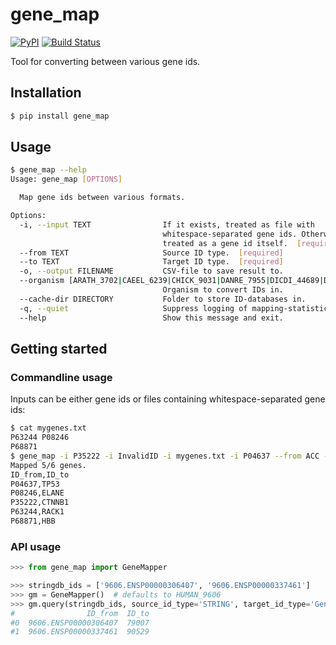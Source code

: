 # gene_map

[![PyPI](https://img.shields.io/pypi/v/gene_map.svg?style=flat)](https://pypi.python.org/pypi/gene_map) [![Build Status](https://img.shields.io/travis/kpj/gene_map.svg?style=flat)](https://travis-ci.org/kpj/gene_map)

Tool for converting between various gene ids.

## Installation

```bash
$ pip install gene_map
```

## Usage

```bash
$ gene_map --help
Usage: gene_map [OPTIONS]

  Map gene ids between various formats.

Options:
  -i, --input TEXT                If it exists, treated as file with
                                  whitespace-separated gene ids. Otherwise
                                  treated as a gene id itself.  [required]
  --from TEXT                     Source ID type.  [required]
  --to TEXT                       Target ID type.  [required]
  -o, --output FILENAME           CSV-file to save result to.
  --organism [ARATH_3702|CAEEL_6239|CHICK_9031|DANRE_7955|DICDI_44689|DROME_7227|ECOLI_83333|HUMAN_9606|MOUSE_10090|RAT_10116|SCHPO_284812|YEAST_559292]
                                  Organism to convert IDs in.
  --cache-dir DIRECTORY           Folder to store ID-databases in.
  -q, --quiet                     Suppress logging of mapping-statistics.
  --help                          Show this message and exit.
```

## Getting started

### Commandline usage

Inputs can be either gene ids or files containing whitespace-separated gene ids:

```bash
$ cat mygenes.txt
P63244 P08246
P68871
$ gene_map -i P35222 -i InvalidID -i mygenes.txt -i P04637 --from ACC --to Gene_Name
Mapped 5/6 genes.
ID_from,ID_to
P04637,TP53
P08246,ELANE
P35222,CTNNB1
P63244,RACK1
P68871,HBB
```

### API usage

```python
>>> from gene_map import GeneMapper

>>> stringdb_ids = ['9606.ENSP00000306407', '9606.ENSP00000337461']
>>> gm = GeneMapper()  # defaults to HUMAN_9606
>>> gm.query(stringdb_ids, source_id_type='STRING', target_id_type='GeneID')
#                ID_from  ID_to
#0  9606.ENSP00000306407  79007
#1  9606.ENSP00000337461  90529
```
